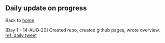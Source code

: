 ## Daily update on progress

Back to [home](index.md)

[Day 1 - 14-AUG-20] Created repo, created github pages, wrote overview. [ref: daily tweet](https://twitter.com/digory/status/1294191612537352192)
